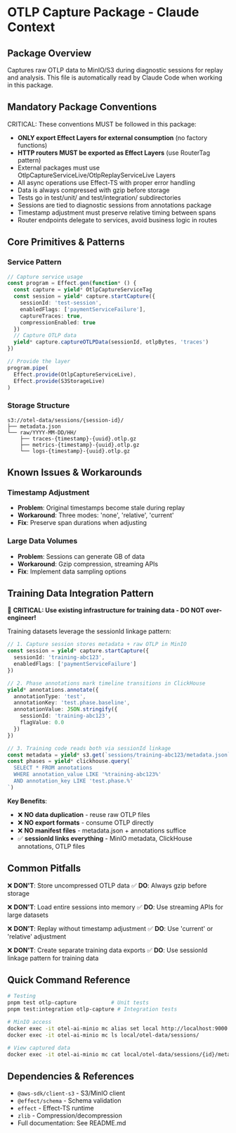 # OTLP Capture Package - Claude Context

## Package Overview
Captures raw OTLP data to MinIO/S3 during diagnostic sessions for replay and analysis.
This file is automatically read by Claude Code when working in this package.

## Mandatory Package Conventions
CRITICAL: These conventions MUST be followed in this package:
- **ONLY export Effect Layers for external consumption** (no factory functions)
- **HTTP routers MUST be exported as Effect Layers** (use RouterTag pattern)
- External packages must use OtlpCaptureServiceLive/OtlpReplayServiceLive Layers
- All async operations use Effect-TS with proper error handling
- Data is always compressed with gzip before storage
- Tests go in test/unit/ and test/integration/ subdirectories
- Sessions are tied to diagnostic sessions from annotations package
- Timestamp adjustment must preserve relative timing between spans
- Router endpoints delegate to services, avoid business logic in routes

## Core Primitives & Patterns

### Service Pattern
```typescript
// Capture service usage
const program = Effect.gen(function* () {
  const capture = yield* OtlpCaptureServiceTag
  const session = yield* capture.startCapture({
    sessionId: 'test-session',
    enabledFlags: ['paymentServiceFailure'],
    captureTraces: true,
    compressionEnabled: true
  })
  // Capture OTLP data
  yield* capture.captureOTLPData(sessionId, otlpBytes, 'traces')
})

// Provide the layer
program.pipe(
  Effect.provide(OtlpCaptureServiceLive),
  Effect.provide(S3StorageLive)
)
```

### Storage Structure
```
s3://otel-data/sessions/{session-id}/
├── metadata.json
└── raw/YYYY-MM-DD/HH/
    ├── traces-{timestamp}-{uuid}.otlp.gz
    ├── metrics-{timestamp}-{uuid}.otlp.gz
    └── logs-{timestamp}-{uuid}.otlp.gz
```

## Known Issues & Workarounds

### Timestamp Adjustment
- **Problem**: Original timestamps become stale during replay
- **Workaround**: Three modes: 'none', 'relative', 'current'
- **Fix**: Preserve span durations when adjusting

### Large Data Volumes
- **Problem**: Sessions can generate GB of data
- **Workaround**: Gzip compression, streaming APIs
- **Fix**: Implement data sampling options

## Training Data Integration Pattern

🔑 **CRITICAL: Use existing infrastructure for training data - DO NOT over-engineer!**

Training datasets leverage the sessionId linkage pattern:

```typescript
// 1. Capture session stores metadata + raw OTLP in MinIO
const session = yield* capture.startCapture({
  sessionId: 'training-abc123',
  enabledFlags: ['paymentServiceFailure']
})

// 2. Phase annotations mark timeline transitions in ClickHouse
yield* annotations.annotate({
  annotationType: 'test',
  annotationKey: 'test.phase.baseline',
  annotationValue: JSON.stringify({
    sessionId: 'training-abc123',
    flagValue: 0.0
  })
})

// 3. Training code reads both via sessionId linkage
const metadata = yield* s3.get(`sessions/training-abc123/metadata.json`)
const phases = yield* clickhouse.query(`
  SELECT * FROM annotations
  WHERE annotation_value LIKE '%training-abc123%'
  AND annotation_key LIKE 'test.phase.%'
`)
```

**Key Benefits**:
- ❌ **NO data duplication** - reuse raw OTLP files
- ❌ **NO export formats** - consume OTLP directly
- ❌ **NO manifest files** - metadata.json + annotations suffice
- ✅ **sessionId links everything** - MinIO metadata, ClickHouse annotations, OTLP files

## Common Pitfalls

❌ **DON'T**: Store uncompressed OTLP data
✅ **DO**: Always gzip before storage

❌ **DON'T**: Load entire sessions into memory
✅ **DO**: Use streaming APIs for large datasets

❌ **DON'T**: Replay without timestamp adjustment
✅ **DO**: Use 'current' or 'relative' adjustment

❌ **DON'T**: Create separate training data exports
✅ **DO**: Use sessionId linkage pattern for training data

## Quick Command Reference

```bash
# Testing
pnpm test otlp-capture           # Unit tests
pnpm test:integration otlp-capture # Integration tests

# MinIO access
docker exec -it otel-ai-minio mc alias set local http://localhost:9000 otel-ai otel-ai-secret
docker exec -it otel-ai-minio mc ls local/otel-data/sessions/

# View captured data
docker exec -it otel-ai-minio mc cat local/otel-data/sessions/{id}/metadata.json
```

## Dependencies & References
- `@aws-sdk/client-s3` - S3/MinIO client
- `@effect/schema` - Schema validation
- `effect` - Effect-TS runtime
- `zlib` - Compression/decompression
- Full documentation: See README.md